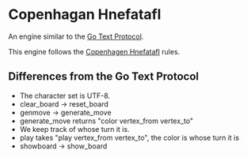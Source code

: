 # Copenhagan Hnefatafl

An engine similar to the [Go Text Protocol].

This engine follows the [Copenhagen Hnefatafl] rules.

[Go Text Protocol]: https://www.lysator.liu.se/~gunnar/gtp/gtp2-spec-draft2/gtp2-spec.html
[Copenhagen Hnefatafl]: (https://aagenielsen.dk/copenhagen_rules.php)

## Differences from the Go Text Protocol

* The character set is UTF-8.
* clear_board -> reset_board
* genmove -> generate_move
* generate_move returns "color vertex_from vertex_to"
* We keep track of whose turn it is.
* play takes "play vertex_from vertex_to", the color is whose turn it is
* showboard -> show_board
